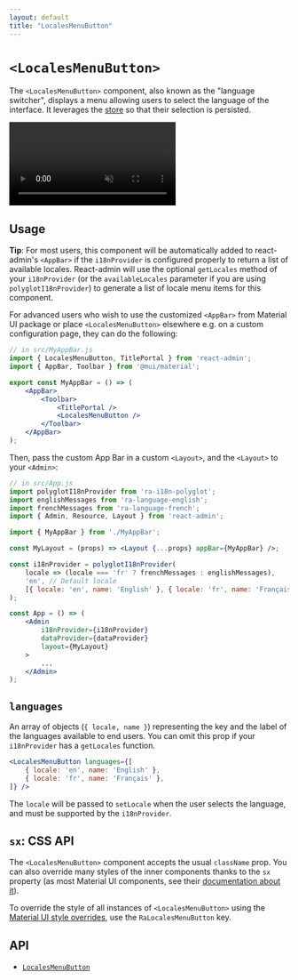 ```yaml
---
layout: default
title: "LocalesMenuButton"
---
```


# `<LocalesMenuButton>`

The `<LocalesMenuButton>` component, also known as the "language switcher", displays a menu allowing users to select the language of the interface. It leverages the [store](./Store.md) so that their selection is persisted.

<video controls autoplay muted loop>
  <source src="./img/LocalesMenuButton.webm" type="video/webm"/>
  Your browser does not support the video tag.
</video>


## Usage

**Tip**: For most users, this component will be automatically added to react-admin's `<AppBar>` if the `i18nProvider` is configured properly to return a list of available locales. React-admin will use the optional `getLocales` method of your `i18nProvider` (or the `availableLocales` parameter if you are using `polyglotI18nProvider`) to generate a list of locale menu items for this component.

For advanced users who wish to use the customized `<AppBar>` from Material UI package or place `<LocalesMenuButton>` elsewhere e.g. on a custom configuration page, they can do the following:

```jsx
// in src/MyAppBar.js
import { LocalesMenuButton, TitlePortal } from 'react-admin';
import { AppBar, Toolbar } from '@mui/material';

export const MyAppBar = () => (
    <AppBar>
        <Toolbar>
            <TitlePortal />
            <LocalesMenuButton />
        </Toolbar>
    </AppBar>
);
```

Then, pass the custom App Bar in a custom `<Layout>`, and the `<Layout>` to your `<Admin>`:

```jsx
// in src/App.js
import polyglotI18nProvider from 'ra-i18n-polyglot';
import englishMessages from 'ra-language-english';
import frenchMessages from 'ra-language-french';
import { Admin, Resource, Layout } from 'react-admin';

import { MyAppBar } from './MyAppBar';

const MyLayout = (props) => <Layout {...props} appBar={MyAppBar} />;

const i18nProvider = polyglotI18nProvider(
    locale => (locale === 'fr' ? frenchMessages : englishMessages),
    'en', // Default locale
    [{ locale: 'en', name: 'English' }, { locale: 'fr', name: 'Français' }]
);

const App = () => (
    <Admin
        i18nProvider={i18nProvider}
        dataProvider={dataProvider}
        layout={MyLayout}
    >
        ...
    </Admin>
);
```

## `languages`

An array of objects (`{ locale, name }`) representing the key and the label of the languages available to end users. You can omit this prop if your `i18nProvider` has a `getLocales` function.

```jsx
<LocalesMenuButton languages={[
    { locale: 'en', name: 'English' },
    { locale: 'fr', name: 'Français' },
]} />
```

The `locale` will be passed to `setLocale` when the user selects the language, and must be supported by the `i18nProvider`.

## `sx`: CSS API

The `<LocalesMenuButton>` component accepts the usual `className` prop. You can also override many styles of the inner components thanks to the `sx` property (as most Material UI components, see their [documentation about it](https://mui.com/material-ui/customization/how-to-customize/#overriding-nested-component-styles)).

To override the style of all instances of `<LocalesMenuButton>` using the [Material UI style overrides](https://mui.com/material-ui/customization/theme-components/#theme-style-overrides), use the `RaLocalesMenuButton` key.

## API

* [`LocalesMenuButton`]

[`LocalesMenuButton`]: https://github.com/marmelab/react-admin/blob/master/packages/ra-ui-materialui/src/button/LocalesMenuButton.tsx
